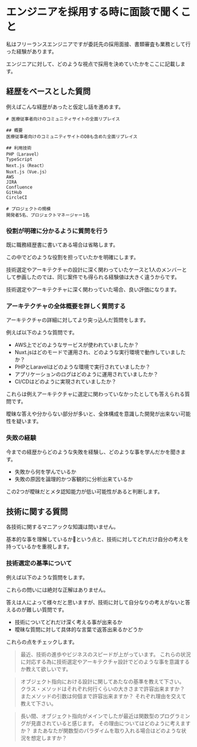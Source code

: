 # エンジニアを採用する時に面談で聞くこと

私はフリーランスエンジニアですが委託先の採用面接、書類審査も業務として行った経験があります。

エンジニアに対して、どのような視点で採用を決めていたかをここに記載します。

## 経歴をベースとした質問

例えばこんな経歴があったと仮定し話を進めます。

```
# 医療従事者向けのコミュニティサイトの全面リプレイス

## 概要
医療従事者向けのコミュニティサイトのDBも含めた全面リプレイス

## 利用技術
PHP（Laravel）
TypeScript
Next.js（React）
Nuxt.js（Vue.js）
AWS
JIRA
Confluence
GitHub
CircleCI

# プロジェクトの規模
開発者5名、プロジェクトマネージャー1名
```

### 役割が明確に分かるように質問を行う

既に職務経歴書に書いてある場合は省略します。

この中でどのような役割を担っていたかを明確にします。

技術選定やアーキテクチャの設計に深く関わっていたケースと1人のメンバーとして参画したのでは、同じ案件でも得られる経験値は大きく違うからです。

技術選定やアーキテクチャに深く関わっていた場合、良い評価になります。

### アーキテクチャの全体概要を詳しく質問する

アーキテクチャの詳細に対してより突っ込んだ質問をします。

例えば以下のような質問です。

- AWS上でどのようなサービスが使われていましたか？
- Nuxt.jsはどのモードで運用され、どのような実行環境で動作していましたか？
- PHPとLaravelはどのような環境で実行されていましたか？
- アプリケーションのログはどのように運用されていましたか？
- CI/CDはどのように実現されていましたか？

これらは例えアーキテクチャに選定に関わっていなかったとしても答えられる質問です。

曖昧な答えや分からない部分が多いと、全体構成を意識した開発が出来ない可能性を疑います。

### 失敗の経験

今までの経歴からどのような失敗を経験し、どのような事を学んだかを聞きます。

- 失敗から何を学んでいるか
- 失敗の原因を論理的かつ客観的に分析出来ているか

この2つが曖昧だとメタ認知能力が低い可能性があると判断します。

## 技術に関する質問

各技術に関するマニアックな知識は問いません。

基本的な事を理解しているかという点と、技術に対してどれだけ自分の考えを持っているかを重視します。

### 技術選定の基準について

例えば以下のような質問をします。

これらの問いには絶対な正解はありません。

答えは人によって様々だと思いますが、技術に対して自分なりの考えがないと答えるのが難しい質問です。

- 技術についてどれだけ深く考える事が出来るか
- 曖昧な質問に対して具体的な言葉で返答出来るかどうか

これらの点をチェックします。

>最近、技術の進歩やビジネスのスピードが上がっています。
>これらの状況に対応する為に技術選定やアーキテクチャ設計でどのような事を意識するか教えて欲しいです。

>オブジェクト指向における設計に関してあたなの基準を教えて下さい。 クラス・メソッドはそれぞれ何行くらいの大きさまで許容出来ますか？ またメソッドの引数は何個まで許容出来ますか？ それぞれ理由を交えて教えて下さい。

>長い間、オブジェクト指向がメインでしたが最近は関数型のプログラミングが見直されていると感じます。 その理由についてはどのように考えますか？ またあなたが関数型のパラダイムを取り入れる場合はどのような状況を想定しますか？